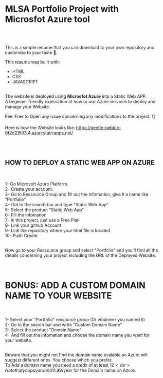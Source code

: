 <h1> <b>MLSA Portfolio Project with Microsfot Azure tool </b></h1>
</br>
</br>

This is a simple resume that you can download to your own repository and customize to your taste 🧋.

This resume was built with:
</br>
<ul>
  <li>HTML</li>
  <li>CSS</li>
  <li>JAVASCRIPT</li>
</ul>

</br>
The website is deployed using <b>Microsfot Azure</b> into a Static Web APP.</br>
A beginner friendly exploration of how to use Azure services to deploy and manage your Website.</br>

Feel Free to Open any issue concerning any modifications to the project. 🔃</br>

Here is how the Website looks like: https://gentle-pebble-0f2d21503.4.azurestaticapps.net/</br>

</br></br>

<h2>HOW TO DEPLOY A STATIC WEB APP ON AZURE</h2>
</br>


1- Go Microsoft Azure Platform.</br>
2- Create your account.</br>
3- Go to Ressource Group and fill out the infomation, give it a name like "Portfolio"</br>
4- Got to the search bar and type "Static Web App" </br>
5- Select the product "Static Web App"</br>
6- Fill the infomation</br>
7- In this project, just use a Free Plan</br>
8- Link your github Account</br>
9- Link the repository where your html file is located</br>
10- Push Create</br></br>

Now go to your Ressource group and select "Portfolio" and you'll find all the details concerning your project including the URL of the Deployed Website.</br></br></br>



<h1><b>BONUS: ADD A CUSTOM DOMAIN NAME TO YOUR WEBSITE</b></h1></br>

</br>
1- Select your "Portfolio" ressource group (Or whatever you named it)</br>
2- Go to the search bar and write "Custom Domain Name"</br>
3- Select the product "Domain Name"</br>
4- And fill out the infomation and choose the domain name you want for your website.</br></br>

Beware that you might not find the domain name evalable so Azure will suggest different ones. You choose which you prefer.</br>
To Add a domain name you need a credit of at least 12$</br>
Note that you pay around 11.99$/year for the Domain name on Azure.</br></br>


